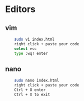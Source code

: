 # Editors

## vim
```bash
    sudo vi index.html
    right click + paste your code
    select esc
    type :wq! enter
```

## nano
```bash
    sudo nano index.html
    right click + paste your code
    Ctrl + O enter
    Ctrl + X to exit
```